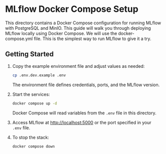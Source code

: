# MLflow Docker Compose Setup

This directory contains a Docker Compose configuration for running MLflow with PostgreSQL and MinIO. This guide will walk you through deploying MLflow locally using Docker Compose. We will use the docker-compose.yml file. This is the simplest way to run MLflow to give it a try.

## Getting Started

1. Copy the example environment file and adjust values as needed:

   ```bash
   cp .env.dev.example .env
   ```

   The environment file defines credentials, ports, and the MLflow version.

2. Start the services:

   ```bash
   docker compose up -d
   ```

   Docker Compose will read variables from the `.env` file in this directory.

3. Access MLflow at [http://localhost:5000](http://localhost:5000) or the port specified in your `.env` file.

4. To stop the stack:

   ```bash
   docker compose down
   ```